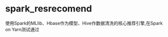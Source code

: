 spark_resrecomend
=================

使用Spark的MLlib、Hbase作为模型、Hive作数据清洗的核心推荐引擎,在Spark on Yarn测试通过


[id]: image/soledede.png "soledede"
